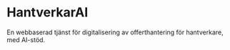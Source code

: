 # HantverkarAI
En webbaserad tjänst för digitalisering av offerthantering för hantverkare, med AI-stöd.
